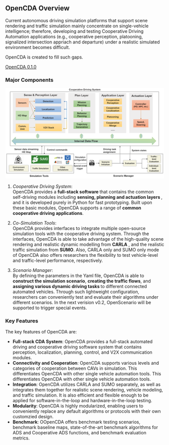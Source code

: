 ## OpenCDA Overview
Current autonomous driving simulation platforms that support scene rendering and traffic simulation mainly concentrate
on single-vehicle intelligence; therefore, developing and testing Cooperative Driving Automation applications (e.g., cooperative perception, platooning, 
signalized intersection appriach and departure) under a realistic simulated environment becomes difficult.

OpenCDA is created to fill such gaps. 

<div class="build-buttons">
<p>
<a href="https://github.com/ucla-mobility/OpenCDA" target="_blank" class="btn btn-neutral" title="Go to the latest OpenCDA page">
<span class="icon icon-github"></span> OpenCDA 0.1.0</a>
</p>
</div>

### Major Components
![](images/OpenCDA_diagrams.png )
 1. <em>Cooperative Driving System</em>: <br /> OpenCDA  provides  a  <strong>full-stack software </strong>  that  contains  the  common  self-driving  modules including
    <strong>sensing,   planning and actuation  layers </strong>,  and  it  is  developed  purely  in  Python for fast prototyping.
    Built  upon these basic modules, OpenCDA supports a range of  <strong>common cooperative  driving  applications</strong>. <br />
 2. <em>Co-Simulation Tools</em>: <br />OpenCDA provides interfaces to integrate multiple open-source simulation tools
 with the cooperative driving system. Through the interfaces, OpenCDA is able to take advantage of the high-quality scene rendering
  and realistic dynamic modelling from <strong>CARLA</strong> , and the realistic traffic simulation from <strong>SUMO</strong>. Also, CARLA only and SUMO only mode of OpenCDA also offers researchers the flexibility to test vehicle-level and traffic-level performance, respectively.

 3. <em>Scenario Manager</em>:  <br />By defining the parameters in the Yaml file,  OpenCDA is able to <strong>construct the simulation scenario</strong>,
<strong> creating the traffic flows</strong>, and <strong>assigning various dynamic driving tasks </strong> to different connected automated vehicles. 
 Through such lightweight configuration, researchers can conveniently test and evaluate their algorithms under different scenarios. In the next verision v0.2, 
 OpenScenario will be supported to trigger special events.

### Key Features
The key features of OpenCDA are:
* <strong>Full-stack CDA System</strong>: OpenCDA provides a full-stack automated driving and cooperative driving software system that contains perception, localization, planning, control, and V2X communication modules.
* <strong>Connectivity and Cooperation</strong>: OpenCDA supports various levels and categories of cooperation between CAVs in simulation. This differentiates OpenCDA with other single vehicle automation tools.
  This differentiates OpenCDA with other single vehicle automation tools.
* <strong>Integration</strong>: OpenCDA utilizes CARLA and SUMO separately, as well as integrates them together for realistic scene rendering, vehicle modeling, and traffic simulation. It is also efficient and flexible enough to be applied for software-in-the-loop and hardware-in-the-loop testing.
* <strong>Modularity</strong>: OpenCDA is highly modularized, enabling users to conveniently replace any default algorithms or protocols with their own customzied design. 
* <strong>Benchmark</strong>: OOpenCDA offers benchmark testing scenarios, benchmark baseline maps, state-of-the-art benchmark algorithms for ADS and Cooperative ADS functions, and benchmark evaluation metrics.

